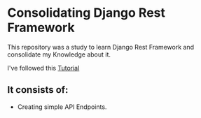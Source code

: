 # Consolidating Django Rest Framework

This repository was a study to learn Django Rest Framework and consolidate my Knowledge about it.

I've followed this [Tutorial](https://www.django-rest-framework.org/tutorial/quickstart/)

## It consists of:

* Creating simple API Endpoints.
